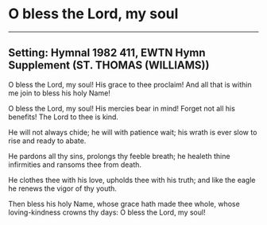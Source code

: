 # O bless the Lord, my soul

***

## Setting: Hymnal 1982 411, EWTN Hymn Supplement (ST. THOMAS (WILLIAMS))

O bless the Lord, my soul!
His grace to thee proclaim!
And all that is within me join
to bless his holy Name!

O bless the Lord, my soul!
His mercies bear in mind!
Forget not all his benefits!
The Lord to thee is kind.

He will not always chide;
he will with patience wait;
his wrath is ever slow to rise
and ready to abate.

He pardons all thy sins,
prolongs thy feeble breath;
he healeth thine infirmities
and ransoms thee from death.

He clothes thee with his love,
upholds thee with his truth;
and like the eagle he renews
the vigor of thy youth.

Then bless his holy Name,
whose grace hath made thee whole,
whose loving-kindness crowns thy days:
O bless the Lord, my soul! 